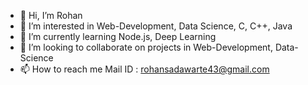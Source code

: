 - 👋 Hi, I’m Rohan
- 👀 I’m interested in Web-Development, Data Science, C, C++, Java
- 🌱 I’m currently learning Node.js, Deep Learning
- 💞️ I’m looking to collaborate on projects in Web-Development, Data-Science
- 📫 How to reach me Mail ID : rohansadawarte43@gmail.com

<!---
rohrohrohr/rohrohrohr is a ✨ special ✨ repository because its `README.md` (this file) appears on your GitHub profile.
You can click the Preview link to take a look at your changes.
--->
